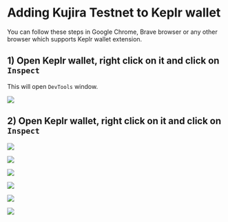 # Adding Kujira Testnet to Keplr wallet

You can follow these steps in Google Chrome, Brave browser or any other browser which supports Keplr wallet extension.

## 1) Open Keplr wallet, right click on it and click on ``Inspect``

This will open ``DevTools`` window.

![](https://www.synergynodes.com/images/kujira-testnet-keplr/Kujira-Testnet-Keplr-01-min.png)

## 2) Open Keplr wallet, right click on it and click on ``Inspect``

![](https://www.synergynodes.com/images/kujira-testnet-keplr/Kujira-Testnet-Keplr-02-min.png)

![](https://www.synergynodes.com/images/kujira-testnet-keplr/Kujira-Testnet-Keplr-03-min.png)

![](https://www.synergynodes.com/images/kujira-testnet-keplr/Kujira-Testnet-Keplr-04-min.png)

![](https://www.synergynodes.com/images/kujira-testnet-keplr/Kujira-Testnet-Keplr-05-min.png)

![](https://www.synergynodes.com/images/kujira-testnet-keplr/Kujira-Testnet-Keplr-06-min.png)

![](https://www.synergynodes.com/images/kujira-testnet-keplr/Kujira-Testnet-Keplr-07-min.png)
